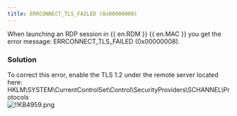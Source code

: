 ```yaml
---
title: ERRCONNECT_TLS_FAILED (0x00000008)
---
```

When launching an RDP session in {{ en.RDM }} {{ en.MAC }} you get the error message: ERRCONNECT_TLS_FAILED (0x00000008).
### Solution
To correct this error, enable the TLS 1.2 under the remote server located here: HKLM\SYSTEM\CurrentControlSet\Control\SecurityProviders\SCHANNEL\Protocols  
![!!KB4959.png](https://webdevolutions.azureedge.net/docs/en/kb/KB4959.png)
